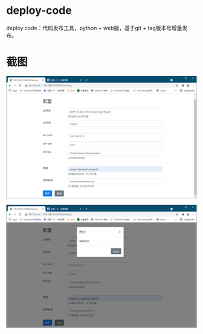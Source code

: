 # deploy-code
deploy code：代码发布工具，python + web版，基于git + tag版本号增量发布。


# 截图
![Image text](https://raw.githubusercontent.com/wshok/deploy-code/main/screenshot/setting.png)

<img src="https://github.com/wshok/deploy-code/blob/ee4f395e88f1a9858797e5ed1d34fcfe70655eca/screenshot/setting2.png" />
